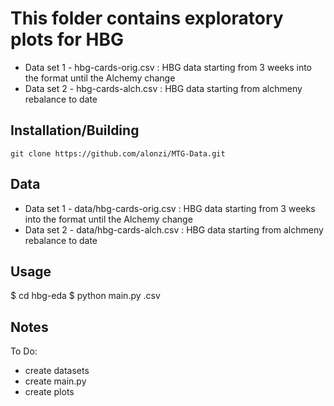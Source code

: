 # This folder contains exploratory plots for HBG
* Data set 1 - hbg-cards-orig.csv : HBG data starting from 3 weeks into the format until the Alchemy change 
* Data set 2 - hbg-cards-alch.csv : HBG data starting from alchmeny rebalance to date

## Installation/Building
`git clone https://github.com/alonzi/MTG-Data.git`

## Data
* Data set 1 - data/hbg-cards-orig.csv : HBG data starting from 3 weeks into the format until the Alchemy change 
* Data set 2 - data/hbg-cards-alch.csv : HBG data starting from alchmeny rebalance to date

## Usage
$ cd hbg-eda
$ python main.py <datafile>.csv

## Notes
To Do:
* create datasets
* create main.py
* create plots
